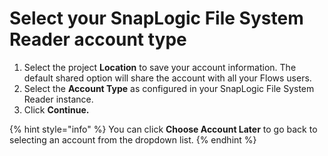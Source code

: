 # Select your SnapLogic File System Reader account type

1. Select the project **Location** to save your account information. The default shared option will share the account with all your Flows users.
2. Select the **Account Type** as configured in your SnapLogic File System Reader instance.
3. Click **Continue.**

{% hint style="info" %}
You can click **Choose Account Later** to go back to selecting an account from the dropdown list.
{% endhint %}
